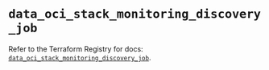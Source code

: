 # `data_oci_stack_monitoring_discovery_job`

Refer to the Terraform Registry for docs: [`data_oci_stack_monitoring_discovery_job`](https://registry.terraform.io/providers/oracle/oci/6.18.0/docs/data-sources/stack_monitoring_discovery_job).

